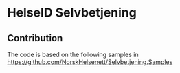 ﻿# HelseID Selvbetjening

## Contribution
The code is based on the following samples in https://github.com/NorskHelsenett/Selvbetjening.Samples